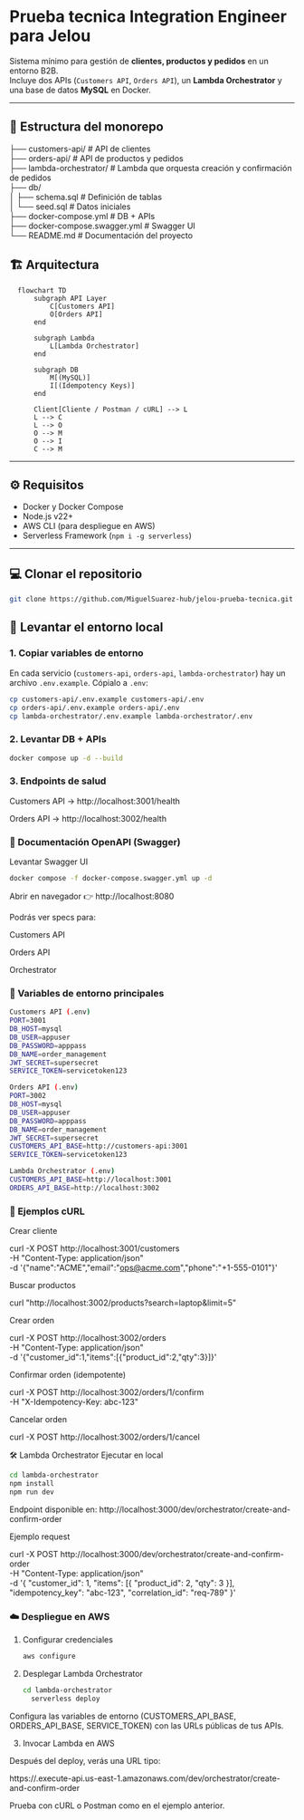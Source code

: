# Prueba tecnica Integration Engineer para Jelou

Sistema mínimo para gestión de **clientes, productos y pedidos** en un entorno B2B.  
Incluye dos APIs (`Customers API`, `Orders API`), un **Lambda Orchestrator** y una base de datos **MySQL** en Docker.

---

## 📂 Estructura del monorepo


├── customers-api/ # API de clientes <br>
├── orders-api/ # API de productos y pedidos<br>
├── lambda-orchestrator/ # Lambda que orquesta creación y confirmación de pedidos<br>
├── db/<br>
│ ├── schema.sql # Definición de tablas <br>
│ └── seed.sql # Datos iniciales <br>
├── docker-compose.yml # DB + APIs <br>
├── docker-compose.swagger.yml # Swagger UI <br>
└── README.md # Documentación del proyecto

## 🏗️ Arquitectura

```mermaid
  flowchart TD
      subgraph API Layer
          C[Customers API]
          O[Orders API]
      end

      subgraph Lambda
          L[Lambda Orchestrator]
      end

      subgraph DB
          M[(MySQL)]
          I[(Idempotency Keys)]
      end

      Client[Cliente / Postman / cURL] --> L
      L --> C
      L --> O
      O --> M
      O --> I
      C --> M
```

---

## ⚙️ Requisitos

- Docker y Docker Compose
- Node.js v22+
- AWS CLI (para despliegue en AWS)
- Serverless Framework (`npm i -g serverless`)

---

## 💻 Clonar el repositorio 

```bash
git clone https://github.com/MiguelSuarez-hub/jelou-prueba-tecnica.git
```

## 🚀 Levantar el entorno local

### 1. Copiar variables de entorno

En cada servicio (`customers-api`, `orders-api`, `lambda-orchestrator`) hay un archivo `.env.example`.
Cópialo a `.env`:

```bash
cp customers-api/.env.example customers-api/.env
cp orders-api/.env.example orders-api/.env
cp lambda-orchestrator/.env.example lambda-orchestrator/.env
```

### 2. Levantar DB + APIs

```bash
docker compose up -d --build
```

### 3. Endpoints de salud

Customers API → http://localhost:3001/health

Orders API → http://localhost:3002/health

### 📘 Documentación OpenAPI (Swagger)

Levantar Swagger UI

```bash
docker compose -f docker-compose.swagger.yml up -d
```

Abrir en navegador 👉 http://localhost:8080

Podrás ver specs para:

Customers API

Orders API

Orchestrator

### 🔑 Variables de entorno principales

```bash
Customers API (.env)
PORT=3001
DB_HOST=mysql
DB_USER=appuser
DB_PASSWORD=apppass
DB_NAME=order_management
JWT_SECRET=supersecret
SERVICE_TOKEN=servicetoken123

Orders API (.env)
PORT=3002
DB_HOST=mysql
DB_USER=appuser
DB_PASSWORD=apppass
DB_NAME=order_management
JWT_SECRET=supersecret
CUSTOMERS_API_BASE=http://customers-api:3001
SERVICE_TOKEN=servicetoken123

Lambda Orchestrator (.env)
CUSTOMERS_API_BASE=http://localhost:3001
ORDERS_API_BASE=http://localhost:3002

```

### 🧪 Ejemplos cURL

Crear cliente

curl -X POST http://localhost:3001/customers \
 -H "Content-Type: application/json" \
 -d '{"name":"ACME","email":"ops@acme.com","phone":"+1-555-0101"}'

Buscar productos

curl "http://localhost:3002/products?search=laptop&limit=5"

Crear orden

curl -X POST http://localhost:3002/orders \
 -H "Content-Type: application/json" \
 -d '{"customer_id":1,"items":[{"product_id":2,"qty":3}]}'

Confirmar orden (idempotente)

curl -X POST http://localhost:3002/orders/1/confirm \
 -H "X-Idempotency-Key: abc-123"

Cancelar orden

curl -X POST http://localhost:3002/orders/1/cancel

🛠️ Lambda Orchestrator
Ejecutar en local

```bash
cd lambda-orchestrator
npm install
npm run dev
```

Endpoint disponible en:
http://localhost:3000/dev/orchestrator/create-and-confirm-order

Ejemplo request

curl -X POST http://localhost:3000/dev/orchestrator/create-and-confirm-order \
 -H "Content-Type: application/json" \
 -d '{
"customer_id": 1,
"items": [{ "product_id": 2, "qty": 3 }],
"idempotency_key": "abc-123",
"correlation_id": "req-789"
}'

### ☁️ Despliegue en AWS

1. Configurar credenciales

   ```bash
   aws configure
   ```

2. Desplegar Lambda Orchestrator

   ```bash
   cd lambda-orchestrator
     serverless deploy
   ```

Configura las variables de entorno (CUSTOMERS_API_BASE, ORDERS_API_BASE, SERVICE_TOKEN) con las URLs públicas de tus APIs.

3. Invocar Lambda en AWS

Después del deploy, verás una URL tipo:

https://<api-id>.execute-api.us-east-1.amazonaws.com/dev/orchestrator/create-and-confirm-order

Prueba con cURL o Postman como en el ejemplo anterior.
